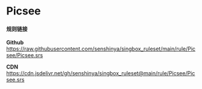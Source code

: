# Picsee

#### 规则链接

**Github**
https://raw.githubusercontent.com/senshinya/singbox_ruleset/main/rule/Picsee/Picsee.srs

**CDN**
https://cdn.jsdelivr.net/gh/senshinya/singbox_ruleset@main/rule/Picsee/Picsee.srs